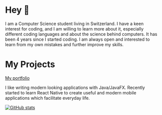 # Hey 👋
I am a Computer Science student living in Switzerland.  I have a keen interest for coding, and I am willing to learn more about it, especially different coding languages and about the science behind computers. It has been 4 years since I started coding. I am always open and interested to learn from my own mistakes and further improve my skills.

# My Projects

[My portfolio](https://jannisjost.github.io/)

I like writing modern looking applications with Java/JavaFX.
Recently started to learn React Native to create useful and modern mobile applications which facilitate everyday life.

[![GitHub stats](https://github-readme-stats.vercel.app/api?username=JannisJost&theme=radical)](https://github.com/anuraghazra/github-readme-stats)

